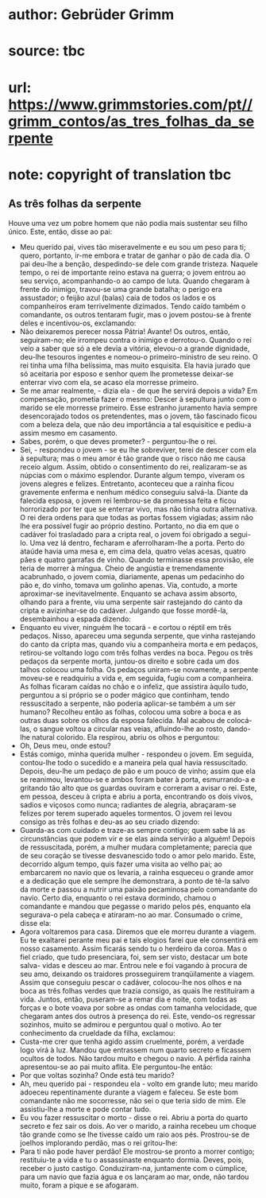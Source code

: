 # author: Gebrüder Grimm
# source: tbc
# url: https://www.grimmstories.com/pt//grimm_contos/as_tres_folhas_da_serpente
# note: copyright of translation tbc

## As três folhas da serpente 

Houve uma vez um pobre homem que não podia mais sustentar seu filho
único. Este,
então, disse ao pai:
- Meu querido pai, vives tão miseravelmente e eu sou um peso para ti;
quero, portanto, ir-me embora e tratar de ganhar o pão de cada dia.
O pai deu-lhe a benção, despedindo-se dele com grande tristeza.
Naquele tempo, o rei de importante reino estava na guerra; o jovem
entrou ao seu serviço, acompanhando-o ao campo de luta. Quando chegaram
à frente do inimigo, travou-se uma grande batalha; o perigo era
assustador; o feijão azul (balas) caía de todos os lados e os
companheiros eram terrivelmente dizimados. Tendo caído também o
comandante, os outros tentaram fugir, mas o jovem postou-se à frente
deles e incentivou-os, exclamando:
- Não deixaremos perecer nossa Pátria! Avante!
Os outros, então, seguiram-no; ele irrompeu contra o inimigo e
derrotou-o. Quando o rei veio a saber que só a ele devia a vitória,
elevou-o a grande dignidade, deu-lhe tesouros ingentes e nomeou-o
primeiro-ministro de seu reino.
O rei tinha uma filha belíssima, mas muito esquisita. Ela havia jurado
que só aceitaria por esposo e senhor quem lhe prometesse deixar-se
enterrar vivo com ela, se acaso ela morresse primeiro.
- Se me amar realmente, - dizia ela - de que lhe servirá depois a vida?
Em compensação, prometia fazer o mesmo: Descer à sepultura junto com o
marido se
ele morresse primeiro. Esse estranho juramento havia sempre
desencorajado todos os pretendentes, mas o jovem, tão fascinado ficou
com a beleza dela, que não deu
importância a tal esquisitice e pediu-a assim mesmo em casamento.
- Sabes, porém, o que deves prometer? - perguntou-lhe o rei.
- Sei, - respondeu o jovem - se eu lhe sobreviver, terei de descer com
ela à sepultura; mas o meu amor é tão grande que o risco não me causa
receio algum.
Assim, obtido o consentimento do rei, realizaram-se as núpcias com o
máximo
esplendor. Durante algum tempo, viveram os jovens alegres e felizes.
Entretanto, aconteceu que a rainha ficou gravemente enferma e nenhum
médico conseguiu salvá-la.
Diante da falecida esposa, o jovem rei lembrou-se da promessa feita e
ficou horrorizado por ter que se enterrar vivo, mas não tinha outra
alternativa. O rei dera ordens para que todas as portas fossem vigiadas;
assim não lhe era possível fugir ao próprio destino. Portanto, no dia em
que o cadáver foi trasladado para a cripta real, o jovem foi obrigado a
segui-lo. Uma vez lá dentro, fecharam e aferrolharam-lhe a porta.
Perto do ataúde havia uma mesa e, em cima dela, quatro velas acesas,
quatro pães e quatro garrafas de vinho. Quando terminasse essa provisão,
ele teria de morrer à míngua. Cheio de angústia e tremendamente
acabrunhado, o jovem comia, diariamente, apenas um pedacinho do pão e,
do vinho, tomava um golinho apenas. Via, contudo, a morte aproximar-se
inevitavelmente. Enquanto se achava assim absorto, olhando para a
frente, viu uma serpente sair rastejando do canto da cripta e
avizinhar-se do cadáver. Julgando que fosse mordê-la, desembainhou a
espada dizendo:
- Enquanto eu viver, ninguém lhe tocará - e cortou o réptil em três
pedaços.
Nisso, apareceu uma segunda serpente, que vinha rastejando do canto da
cripta mas, quando viu a companheira morta e em pedaços, retirou-se
voltando logo com três folhas verdes na boca. Pegou os três pedaços da
serpente morta, juntou-os direito e sobre cada um dos talhos colocou uma
folha. Os pedaços uniram-se novamente, a serpente moveu-se e readquiriu
a vida e, em seguida, fugiu com a companheira.
As folhas ficaram caídas no chão e o infeliz, que assistira àquilo tudo,
perguntou a si próprio se o poder mágico que continham, tendo
ressuscitado a serpente, não poderia aplicar-se também a um ser humano?
Recolheu então as folhas, colocou uma sobre a boca e as outras duas
sobre os olhos da esposa falecida. Mal acabou de colocá-las, o sangue
voltou a circular nas veias, afluindo-lhe ao rosto, dando-lhe natural
colorido. Ela respirou, abriu os olhos e perguntou:
- Oh, Deus meu, onde estou?
- Estás comigo, minha querida mulher - respondeu o jovem.
Em seguida, contou-lhe todo o sucedido e a maneira pela qual havia
ressuscitado. Depois, deu-lhe um pedaço de pão e um pouco de vinho;
assim que ela se reanimou, levantou-se e ambos foram bater à porta,
esmurrando-a e gritando tão alto que os guardas ouviram e correram a
avisar o rei. Este, em pessoa, desceu à cripta e abriu a porta,
encontrando os dois vivos, sadios e viçosos como nunca; radiantes de
alegria, abraçaram-se felizes por terem superado aqueles tormentos.
O jovem rei levou consigo as três folhas e deu-as ao seu criado
dizendo:
- Guarda-as com cuidado e traze-as sempre contigo; quem sabe lá as
circunstâncias que podem vir e se elas ainda servirão a alguém!
Depois de ressuscitada, porém, a mulher mudara completamente; parecia
que de seu coração se tivesse desvanescido todo o amor pelo marido.
Este, decorrido algum tempo, quis fazer uma visita ao velho pai; ao
embarcarem no navio que os levaria, a rainha esqueceu o grande amor e a
dedicação que ele sempre lhe demonstrara, a ponto de tê-la salvo da
morte e passou a nutrir uma paixão pecaminosa pelo comandante do navio.
Certo dia, enquanto o rei estava dormindo, chamou o comandante e mandou
que pegasse o marido pelos pés, enquanto ela segurava-o pela cabeça e
atiraram-no ao mar. Consumado o crime, disse ela:
- Agora voltaremos para casa. Diremos que ele morreu durante a viagem.
Eu te exaltarei perante meu pai e tais elogios farei que ele consentirá
em nosso casamento. Assim ficarás sendo tu o herdeiro da coroa.
Mas o fiel criado, que tudo presenciara, foi, sem ser visto, destacar um
bote salva- vidas e desceu ao mar. Entrou nele e foi vagando à procura
de seu amo, deixando os traidores prosseguirem tranqüilamente a viagem.
Assim que conseguiu pescar o cadáver, colocou-lhe nos olhos e na boca as
três folhas verdes que trazia consigo, as quais lhe restituíram a vida.
Juntos, então, puseram-se a remar dia e noite, com todas as forças e o
bote voava por sobre as ondas com tamanha velocidade, que chegaram antes
dos outros à presença do rei. Este, vendo-os regressar sozinhos, muito
se admirou e perguntou qual o motivo. Ao ter conhecimento da crueldade
da filha, exclamou:
- Custa-me crer que tenha agido assim cruelmente, porém, a verdade logo
virá à luz.
Mandou que entrassem num quarto secreto e ficassem ocultos de todos. Não
tardou muito e chegou o navio. A pérfida rainha apresentou-se ao pai
muito aflita. Ele perguntou-lhe então:
- Por que voltas sozinha? Onde está teu marido?
- Ah, meu querido pai - respondeu ela - volto em grande luto; meu marido
adoeceu repentinamente durante a viagem e faleceu. Se este bom
comandante não me socorresse, não sei o que teria sido de mim. Ele
assistiu-lhe a morte e pode contar tudo.
- Eu vou fazer ressuscitar o morto - disse o rei.
Abriu a porta do quarto secreto e fez sair os dois. Ao ver o marido, a
rainha recebeu um choque tão grande como se lhe tivesse caído um raio
aos pés. Prostrou-se de joelhos implorando perdão, mas o rei
gritou-lhe:
- Para ti não pode haver perdão! Ele mostrou-se pronto a morrer contigo;
restituiu-te
a vida e tu o assassinaste enquanto dormia. Deves, pois, receber o justo
castigo.
Conduziram-na, juntamente com o cúmplice, para um navio que fazia água e
os
lançaram ao mar, onde, não tardou muito, foram a pique e se afogaram.
